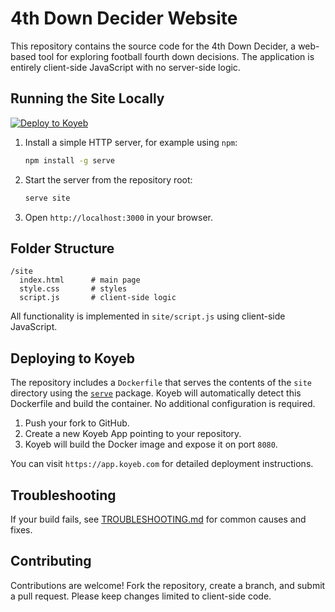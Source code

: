 # 4th Down Decider Website

This repository contains the source code for the 4th Down Decider, a web-based tool for exploring football fourth down decisions. The application is entirely client-side JavaScript with no server-side logic.

## Running the Site Locally
[![Deploy to Koyeb](https://www.koyeb.com/static/images/deploy/button.svg)](https://app.koyeb.com/deploy?name=4d&repository=arjun18rama%2F4&branch=main&instance_type=free&regions=was&instances_min=0&autoscaling_sleep_idle_delay=300)
1. Install a simple HTTP server, for example using `npm`:

   ```bash
   npm install -g serve
   ```

2. Start the server from the repository root:

   ```bash
   serve site
   ```

3. Open `http://localhost:3000` in your browser.

## Folder Structure

```
/site
  index.html      # main page
  style.css       # styles
  script.js       # client-side logic
```

All functionality is implemented in `site/script.js` using client-side JavaScript.

## Deploying to Koyeb

The repository includes a `Dockerfile` that serves the contents of the `site` directory using the [`serve`](https://www.npmjs.com/package/serve) package. Koyeb will automatically detect this Dockerfile and build the container. No additional configuration is required.

1. Push your fork to GitHub.
2. Create a new Koyeb App pointing to your repository.
3. Koyeb will build the Docker image and expose it on port `8080`.

You can visit `https://app.koyeb.com` for detailed deployment instructions.

## Troubleshooting

If your build fails, see [TROUBLESHOOTING.md](TROUBLESHOOTING.md) for common causes and fixes.

## Contributing

Contributions are welcome! Fork the repository, create a branch, and submit a pull request. Please keep changes limited to client-side code.
